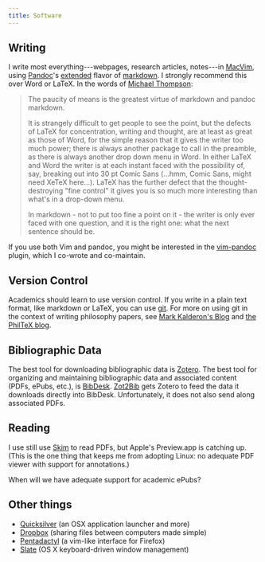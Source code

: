 ```yaml
---
title: Software
---
```


Writing
-------

I write most everything---webpages, research articles, notes---in
[MacVim][], using [Pandoc][]'s [extended][] flavor of [markdown][]. I
strongly recommend this over Word or LaTeX. In the words of [Michael
Thompson][]:

> The paucity of means is the greatest virtue of markdown and pandoc
> markdown.
>
> It is strangely difficult to get people to see the point, but the
> defects of LaTeX for concentration, writing and thought, are at least
> as great as those of Word, for the simple reason that it gives the
> writer too much power; there is always another package to call in the
> preamble, as there is always another drop down menu in Word. In either
> LaTeX and Word the writer is at each instant faced with the
> possibility of, say, breaking out into 30 pt Comic Sans (...hmm, Comic
> Sans, might need XeTeX here...). LaTeX has the further defect that the
> thought-destroying "fine control" it gives you is so much more
> interesting than what's in a drop-down menu.
>
> In markdown - not to put too fine a point on it - the writer is only
> ever faced with one question, and it is the right one: what the next
> sentence should be.

If you use both Vim and pandoc, you might be interested in the
[vim-pandoc][] plugin, which I co-wrote and co-maintain.

Version Control
---------------

Academics should learn to use version control. If you write in a plain
text format, like markdown or LaTeX, you can use [git][]. For more on
using git in the context of writing philosophy papers, see [Mark
Kalderon's Blog][] and [the PhilTeX blog][].

Bibliographic Data
------------------

The best tool for downloading bibliographic data is [Zotero][]. The best
tool for organizing and maintaining bibliographic data and associated
content (PDFs, ePubs, etc.), is [BibDesk][]. [Zot2Bib][] gets Zotero to
feed the data it downloads directly into BibDesk. Unfortunately, it does
not also send along associated PDFs.

Reading
-------

I use still use [Skim][] to read PDFs, but Apple's Preview.app is
catching up. (This is the one thing that keeps me from adopting Linux:
no adequate PDF viewer with support for annotations.)

When will we have adequate support for academic ePubs?

Other things
------------

-   [Quicksilver][] (an OSX application launcher and more)
-   [Dropbox][] (sharing files between computers made simple)
-   [Pentadactyl][] (a vim-like interface for Firefox)
-   [Slate][] (OS X keyboard-driven window management)

  [MacVim]: http://code.google.com/p/macvim/
  [Pandoc]: http://johnmacfarlane.net/pandoc/
  [extended]: http://johnmacfarlane.net/pandoc/README.html#pandocs-markdown-vs.standard-markdown
  [markdown]: http://daringfireball.net/projects/markdown/
  [Michael Thompson]: http://www.pitt.edu/~mthompso/
  [vim-pandoc]: https://github.com/vim-pandoc/vim-pandoc
  [git]: http://git.or.cz/
  [Mark Kalderon's Blog]: http://markelikalderon.com/category/version-control/git/
  [the PhilTeX blog]: http://www.charlietanksley.net/philtex/category/git/
  [Zotero]: http://www.zotero.org/
  [BibDesk]: http://bibdesk.sourceforge.net/
  [Zot2Bib]: http://mackerron.com/zot2bib/
  [Skim]: http://skim-app.sourceforge.net/
  [Quicksilver]: http://qsapp.com
  [Dropbox]: https://www.getdropbox.com/referrals/NTg1MzM4OQ
  [Pentadactyl]: http://dactyl.sourceforge.net/pentadactyl/
  [Slate]: https://github.com/jigish/slate
